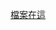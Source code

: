 [檔案在這](https://github.com/RoboStuido/NKUST--Programs/blob/2fe7b2fd91504bb55a308248a60dad847038de22/Course%20Materials/Homework/Week-16/Homework-2/main.c)